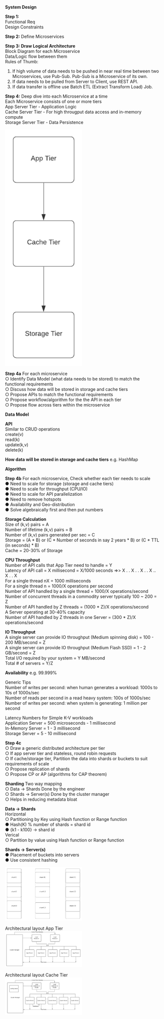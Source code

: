 <b>System Design</b><br>

<b>Step 1:</b><br> 
Functional Req<br>
Design Constraints<br>

<b>Step 2:</b> Define Microservices<br>

<b>Step 3: Draw Logical Architecture</b><br>
Block Diagram for each Microservice<br>
Data/Logic flow between them<br>
Rules of Thumb:
1. If high volume of data needs to be pushed in near real time between two Microservices, use Pub-Sub. Pub-Sub is a Microservice of its own.<br>
2. If data needs to be pulled from Server to Client, use REST API.<br>
3. If data transfer is offline use Batch ETL (Extract Transform Load) Job.<br>

<b>Step 4:</b> Deep dive into each Microservice at a time<br>
Each Microservice consists of one or more tiers<br>
App Server Tier - Application Logic<br>
Cache Server Tier - For high througput data access and in-memory compute<br>
Storage Server Tier - Data Persistence<br>

<img src="https://github.com/rjanapa/rjanapa/blob/main/3-tier-arch-diagram.png" width="250"><br>

<b>Step 4a</b> For each microservice <br>
○ Identify Data Model (what data needs to be stored) to match the functional requirements<br>
○ Discuss how data will be stored in storage and cache tiers<br>
○ Propose APIs to match the functional requirements<br>
○ Propose workflow/algorithm for the the API in each tier<br>
○ Propose flow across tiers within the microservice<br>

<b>Data Model</b><br>

<b>API</b><br> 
Similar to CRUD operations<br>
create(v)<br>
read(k)<br>
update(k,v)<br>
delete(k)<br>

<b>How data will be stored in storage and cache tiers</b> e.g. HashMap<br>

<b>Algorithm</b><br>

<b>Step 4b</b> For each microservice, Check whether each tier needs to scale<br>
● Need to scale for storage (storage and cache tiers)<br>
● Need to scale for throughput (CPU/IO)<br>
● Need to scale for API parallelization<br>
● Need to remove hotspots<br>
● Availability and Geo-distribution<br>
● Solve algebraically first and then put numbers<br>

<b>Storage Calculation</b><br>
Size of (k,v) pairs = A<br>
Number of lifetime (k,v) pairs = B<br>
Number of (k,v) pairs generated per sec = C<br>
Storage = (A * B)  or (C * Number of seconds in say 2 years * B) or (C * TTL (in seconds) * B)<br>
Cache = 20-30% of Storage<br>

<b>CPU Throughput</b><br>
Number of API calls that App Tier need to handle = Y<br>
Latency of API call = X millisecond = X/1000 seconds  =>> X . . X . . X . . X .. X . . X<br>
For a single thread nX = 1000 milliseconds<br>
For a single thread n = 1000/X operations per second<br>
Number of API handled by a single thread = 1000/X operations/second<br>
Number of concurrent threads in a commodity server typically 100 ~ 200 = Z<br>
Number of API handled by Z threads = (1000 * Z)/X operations/second<br>
A Server operating at 30-40% capacity<br>
Number of API handled by Z threads in one Server = (300 * Z)/X operations/second<br>

<b>IO Throughput</b><br>
A single server can provide IO throughput (Medium spinning disk) = 100 - 200 MB/second = Z<br>
A single server can provide IO throughput (Medium Flash SSD) = 1 - 2 GB/second = Z<br>
Total I/O required by your system = Y MB/second<br>
Total # of servers = Y/Z<br>

<b>Availability</b> e.g. 99.999%<br>

Generic Tips<br>
Number of writes per second: when human generates a workload: 1000s to 10s of 1000s/sec<br>
Number of reads per second in a read heavy system: 100s of 1000s/sec<br>
Number of writes per second: when system is generating: 1 million per second<br>

Latency Numbers for Simple K-V workloads<br>
Application Server = 500 microseconds - 1 millisecond<br>
In-Memory Server = 1 - 3 millisecond<br>
Storage Server = 5 - 10 millisecond<br>

<b>Step 4c</b><br>
○ Draw a generic distributed architecture per tier<br>
○ If app server tier and stateless, round robin requests <br>
○ If cache/storage tier, Partition the data into shards or buckets to suit requirements of scale<br>
○ Propose replication of shards<br>
○ Propose CP or AP (algorithms for CAP theorem)<br>

<b>Sharding </b> Two way mapping<br>
○ Data -> Shards Done by the engineer<br>
○ Shards -> Server(s) Done by the cluster manager<br>
○ Helps in reducing metadata bloat<br>

<b>Data -> Shards</b><br>
Horizontal<br>
○ Partitioning by Key using Hash function or Range function<br>
● Hash(K) % number of shards = shard id<br>
● {k1 - k100} -> shard id<br> 
Verical<br>
○ Partition by value using Hash function or Range function<br>

<b>Shards -> Server(s)</b><br>
● Placement of buckets into servers<br>
● Use consistent hashing<br>

<img src="https://github.com/rjanapa/rjanapa/blob/main/Shard-Server.png" width="250"><br>

Architectural layout App Tier<br>
<img src="https://github.com/rjanapa/rjanapa/blob/main/Architectural-Layout-AppTier.png" width="250"><br>

Architectural layout Cache Tier<br>
<img src="https://github.com/rjanapa/rjanapa/blob/main/Arch-Layout-CacheTier.png" width="250"><br>

